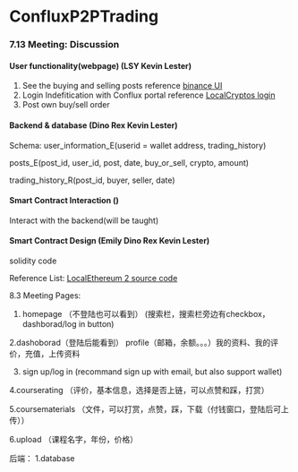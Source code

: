 # ConfluxP2PTrading

### 7.13 Meeting: Discussion 

#### User functionality(webpage) (LSY Kevin Lester)
1. See the buying and selling posts 
  reference [binance UI](https://p2p.binance.com/en/trade/buy/USDT)
2. Login Indefitication with Conflux portal 
  reference [LocalCryptos login](https://localcryptos.com/login)
3. Post own buy/sell order

#### Backend & database (Dino Rex Kevin Lester)
Schema:
user_information_E(userid = wallet address, trading_history)

posts_E(post_id, user_id, post, date, buy_or_sell, crypto, amount)

trading_history_R(post_id, buyer, seller, date)


#### Smart Contract Interaction ()
Interact with the backend(will be taught)




#### Smart Contract Design (Emily Dino Rex Kevin Lester)
solidity code


Reference List:
[LocalEthereum 2 source code](https://etherscan.io/address/0x09678741bd50c3e74301f38fbd0136307099ae5d#code)




8.3 Meeting
Pages:
1. homepage （不登陆也可以看到）
(搜索栏，搜索栏旁边有checkbox，dashborad/log in button)

2.dashoborad（登陆后能看到）
profile（邮箱，余额。。。）我的资料、我的评价，充值，上传资料

3. sign up/log in
(recommand sign up with email, but also support wallet)

4.courserating 
（评价，基本信息，选择是否上链，可以点赞和踩，打赏）

5.coursematerials
（文件，可以打赏，点赞，踩，下载（付钱窗口，登陆后可上传））

6.upload
（课程名字，年份，价格）

后端：
1.database




  
